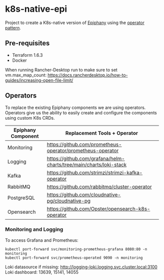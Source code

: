 # k8s-native-epi

Project to create a K8s-native version of [Epiphany](https://github.com/hitachienergy/epiphany) using the [operator pattern](https://kubernetes.io/docs/concepts/extend-kubernetes/operator/).

## Pre-requisites

- Terraform 1.6.3
- Docker

When running Rancher-Desktop run to make sure to set vm.max_map_count: https://docs.rancherdesktop.io/how-to-guides/increasing-open-file-limit/

## Operators

To replace the existing Epiphany components we are using operators. Operators give us the ability to easily create and configure the components using custom K8s CRDs.

| Epiphany Component  | Replacement Tools + Operator                                       |
| ------------------- | -------------------------------------------------------------------|
| Monitoring          | https://github.com/prometheus-operator/prometheus-operator         |
| Logging             | https://github.com/grafana/helm-charts/tree/main/charts/loki-stack |
| Kafka               | https://github.com/strimzi/strimzi-kafka-operator                  |
| RabbitMQ            | https://github.com/rabbitmq/cluster-operator                       |
| PostgreSQL          | https://github.com/cloudnative-pg/cloudnative-pg                   |
| Opensearch          | https://github.com/Opster/opensearch-k8s-operator                  |

### Monitoring and Logging

To access Grafana and Prometheus:

```shell
kubectl port-forward svc/monitoring-prometheus-grafana 8080:80 -n monitoring
kubectl port-forward svc/prometheus-operated 9090 -n monitoring
```

Loki datasource if missing: http://logging-loki.logging.svc.cluster.local:3100
Loki dashboard: 13639, 15141, 14055

